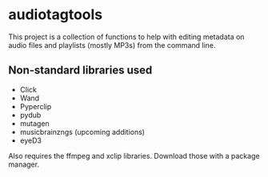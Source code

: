 # audiotagtools
This project is a collection of functions to help with editing metadata on audio files and playlists (mostly MP3s) from the command line.

## Non-standard libraries used
* Click
* Wand
* Pyperclip
* pydub
* mutagen
* musicbrainzngs (upcoming additions)
* eyeD3

Also requires the ffmpeg and xclip libraries. Download those with a package manager.
